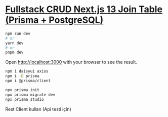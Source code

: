 # [Fullstack CRUD Next.js 13 Join Table (Prisma + PostgreSQL)](https://www.youtube.com/watch?v=0jtx2hUCxfM)

```bash
npm run dev
# or
yarn dev
# or
pnpm dev
```

Open [http://localhost:3000](http://localhost:3000) with your browser to see the result.

```bash
npm i daisyui axios
npm i -D prisma
npm i @prisma/client
```

```bash
npx prisma init
npx prisma migrate dev
npx prisma studio
```

Rest Client kullan (Api testi için)
